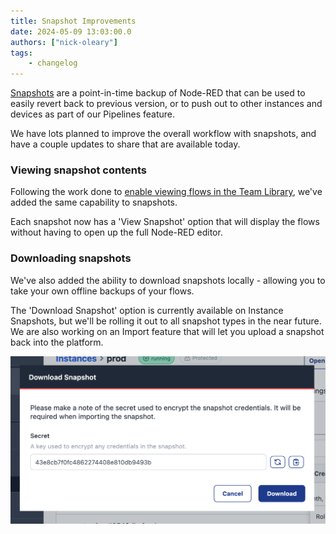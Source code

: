 ```yaml
---
title: Snapshot Improvements
date: 2024-05-09 13:03:00.0
authors: ["nick-oleary"]
tags:
    - changelog
---
```


[Snapshots](/docs/user/snapshots/#snapshots) are a point-in-time backup of Node-RED
that can be used to easily revert back to previous version, or to push out to other
instances and devices as part of our Pipelines feature.

We have lots planned to improve the overall workflow with snapshots, and have a couple
updates to share that are available today.

### Viewing snapshot contents

Following the work done to [enable viewing flows in the Team Library](./library-flowviewer.md), we've added
the same capability to snapshots.

Each snapshot now has a 'View Snapshot' option that will display the flows without having to open up
the full Node-RED editor.

### Downloading snapshots

We've also added the ability to download snapshots locally - allowing you to take
your own offline backups of your flows.

The 'Download Snapshot' option is currently available on Instance Snapshots, but we'll be rolling
it out to all snapshot types in the near future. We are also working on an Import feature
that will let you upload a snapshot back into the platform.

![Download snapshot](./images/snapshot-download.png)

